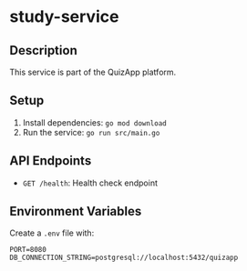 # study-service

## Description
This service is part of the QuizApp platform.

## Setup
1. Install dependencies: `go mod download`
2. Run the service: `go run src/main.go`

## API Endpoints
- `GET /health`: Health check endpoint

## Environment Variables
Create a `.env` file with:
```
PORT=8080
DB_CONNECTION_STRING=postgresql://localhost:5432/quizapp
```
